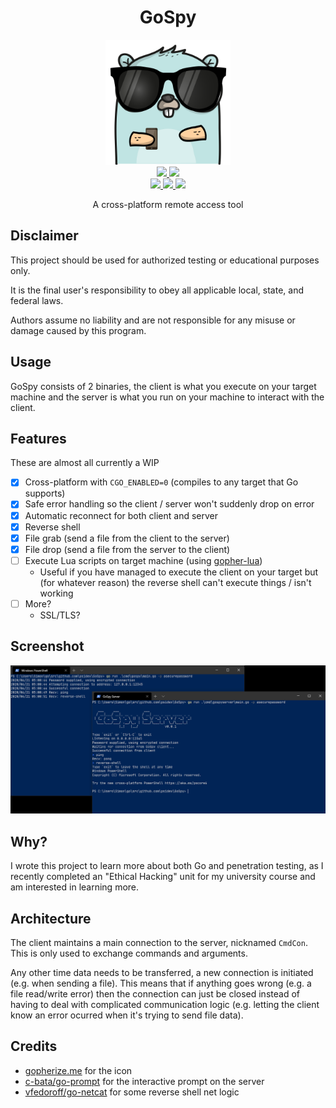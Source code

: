 <h1 align="center">GoSpy</h1>

<p align="center">
    <img height=200 width=200 src="./icon.png"/>
    <br/>
    <a href="https://github.com/psidex/GoSpy/actions" >
        <img src="https://github.com/psidex/GoSpy/workflows/go%20build%20windows/badge.svg" />
    </a>
    <a href="https://github.com/psidex/GoSpy/actions" >
        <img src="https://github.com/psidex/GoSpy/workflows/go%20build%20ubuntu/badge.svg" />
    </a>
    <br/>
    <a href="https://goreportcard.com/report/github.com/psidex/GoSpy" >
        <img src="https://goreportcard.com/badge/github.com/psidex/GoSpy" />
    </a>
    <a href="./LICENSE" >
        <img src="https://img.shields.io/github/license/psidex/GoSpy" />
    </a>
    <a href="https://ko-fi.com/M4M18XB1" >
        <img src="https://img.shields.io/badge/support%20me-Ko--fi-orange.svg?style=flat&colorA=35383d" />
    </a>
</p>

<p align="center">A cross-platform remote access tool</p>

## Disclaimer

This project should be used for authorized testing or educational purposes only.

It is the final user's responsibility to obey all applicable local, state, and federal laws.

Authors assume no liability and are not responsible for any misuse or damage caused by this program.

## Usage

GoSpy consists of 2 binaries, the client is what you execute on your target machine and the server is what you run on
your machine to interact with the client.

## Features

These are almost all currently a WIP

- [x] Cross-platform with `CGO_ENABLED=0` (compiles to any target that Go supports)
- [x] Safe error handling so the client / server won't suddenly drop on error
- [x] Automatic reconnect for both client and server
- [x] Reverse shell
- [x] File grab (send a file from the client to the server)
- [x] File drop (send a file from the server to the client)
- [ ] Execute Lua scripts on target machine (using [gopher-lua](https://github.com/yuin/gopher-lua))
  - Useful if you have managed to execute the client on your target but (for whatever reason) the reverse shell can't
  execute things / isn't working
- [ ] More?
  - SSL/TLS?

## Screenshot

![](./demo.png)

## Why?

I wrote this project to learn more about both Go and penetration testing, as I recently completed an "Ethical Hacking"
unit for my university course and am interested in learning more.

## Architecture

The client maintains a main connection to the server, nicknamed `CmdCon`. This is only used to exchange commands and
arguments.

Any other time data needs to be transferred, a new connection is initiated (e.g. when sending a file). This means
that if anything goes wrong (e.g. a file read/write error) then the connection can just be closed instead of having
to deal with complicated communication logic (e.g. letting the client know an error ocurred when it's trying to send
file data).

## Credits

- [gopherize.me](https://gopherize.me/) for the icon
- [c-bata/go-prompt](https://github.com/c-bata/go-prompt/) for the interactive prompt on the server
- [vfedoroff/go-netcat](https://github.com/vfedoroff/go-netcat/blob/master/main.go) for some reverse shell net logic
